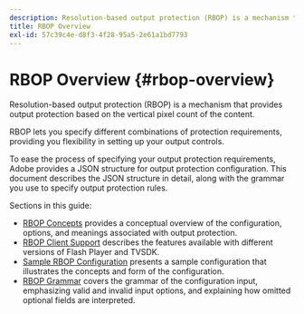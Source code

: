 ```yaml
---
description: Resolution-based output protection (RBOP) is a mechanism that provides output protection based on the vertical pixel count of the content.
title: RBOP Overview
exl-id: 57c39c4e-d8f3-4f28-95a5-2e61a1bd7793
---
```

# RBOP Overview {#rbop-overview}

Resolution-based output protection (RBOP) is a mechanism that provides output protection based on the vertical pixel count of the content.

RBOP lets you specify different combinations of protection requirements, providing you flexibility in setting up your output controls.

To ease the process of specifying your output protection requirements, Adobe provides a JSON structure for output protection configuration. This document describes the JSON structure in detail, along with the grammar you use to specify output protection rules.

Sections in this guide:

* [RBOP Concepts](../RBOP/output-protection-concepts.md) provides a conceptual overview of the configuration, options, and meanings associated with output protection. 
* [RBOP Client Support](../RBOP/client-support.md) describes the features available with different versions of Flash Player and TVSDK. 
* [Sample RBOP Configuration](../RBOP/sample-output-protection-config.md) presents a sample configuration that illustrates the concepts and form of the configuration. 
* [RBOP Grammar](../RBOP/output-protection-grammar.md) covers the grammar of the configuration input, emphasizing valid and invalid input options, and explaining how omitted optional fields are interpreted.
